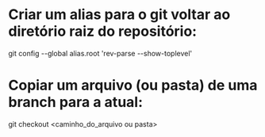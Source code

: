 # Criar um alias para o git voltar ao diretório raiz do repositório:
git config --global alias.root 'rev-parse --show-toplevel'

# Copiar um arquivo (ou pasta) de uma branch para a atual:
git checkout <branch> <caminho_do_arquivo ou pasta>
